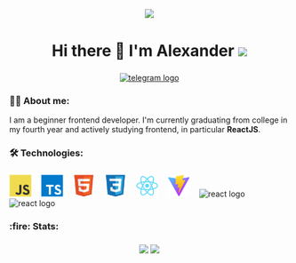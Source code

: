 <div align="center">
  <img src="https://media1.tenor.com/m/2z7NVAVjM_YAAAAd/guts-berserk.gif" width="500px" />
</div>

###

<h1 align="center">Hi there 👋 I'm Alexander <img src="https://github.com/user-attachments/assets/3521e7e3-22b2-42d1-ae28-f975ec25120d" width="32px" /></h1>

###

<div align="center">
  <a href="https://t.me/havenoenemiesyet" target="_blank">
    <img src="https://github.com/user-attachments/assets/069f7905-bbfe-4069-be6a-7276cae17c8b" alt="telegram logo" />
  </a>
</div>

####

<h3 align="left">👩‍💻  About me:</h3>
<p align="left">I am a beginner frontend developer. I'm currently graduating from college in my fourth year and actively studying frontend, in particular <b>ReactJS</b>.</p>

###

<h3 align="left">🛠 Technologies:</h3>

###

<div align="left">
  <img title="JavaScript" src="https://raw.githubusercontent.com/devicons/devicon/ca28c779441053191ff11710fe24a9e6c23690d6/icons/javascript/javascript-original.svg" height="40" alt="javascript logo"  /><img width="13" />
  <img title="TypeScript" src="https://raw.githubusercontent.com/devicons/devicon/ca28c779441053191ff11710fe24a9e6c23690d6/icons/typescript/typescript-original.svg" height="40" alt="javascript logo"  /><img width="13" />
  <img title="HTML" src="https://raw.githubusercontent.com/devicons/devicon/ca28c779441053191ff11710fe24a9e6c23690d6/icons/html5/html5-original.svg" height="40" alt="html5 logo"  /><img width="13" />
  <img title="CSS" src="https://raw.githubusercontent.com/devicons/devicon/ca28c779441053191ff11710fe24a9e6c23690d6/icons/css3/css3-original.svg" height="40" alt="css3 logo"  /><img width="13" />
  <img title="ReactJS" src="https://github.com/devicons/devicon/blob/master/icons/react/react-original.svg" height="40" alt="react logo"  /><img width="13" />
  <img title="ViteJS" src="https://github.com/devicons/devicon/blob/master/icons/vitejs/vitejs-original.svg" height="40" alt="vite logo"  /><img width="13" />
  <img title="SASS/SCSS" src="https://github.com/user-attachments/assets/72e3aa11-ca3f-4b57-830e-6c1a7d062f5c" height="40" alt="react logo"  /><img width="13" />
  <img title="ChakraUI" src="https://github.com/user-attachments/assets/38cf15ea-df1c-4a4c-a263-a0a5f722c160" height="40" alt="react logo"  />
</div>

###

<h3 align="left">:fire:  Stats:</h3>

###

<div align="center">
  <img height="220" src="https://github-readme-stats.vercel.app/api/top-langs/?username=usagi-dead&bg_color=101010&hide_border=true&border_radius=20&theme=dark" />
  <img height="220" src="https://github-readme-streak-stats.herokuapp.com/?user=usagi-dead&theme=dark&border_radius=20&background=101010&hide_border=true" />
</div>
